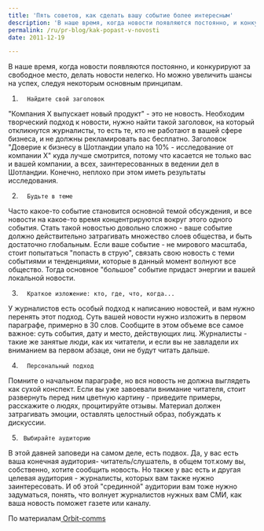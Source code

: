 ```yaml
---
title: 'Пять советов, как сделать вашу событие более интересным'
description: 'В наше время, когда новости появляются постоянно, и конкурируют за свободное место, делать новости нелегко. Но можно увеличить шансы на успех, следуя некоторым основным принципам. 1.  Найдите свой заголовок'
permalink: /ru/pr-blog/kak-popast-v-novosti
date: 2011-12-19

---
```


В наше время, когда новости появляются постоянно, и конкурируют за свободное место, делать новости нелегко. Но можно увеличить шансы на успех, следуя некоторым основным принципам.

1.       Найдите свой заголовок

"Компания X выпускает новый продукт" - это не новость. Необходим творческий подход к новости, нужно найти такой заголовок, на который откликнутся журналисты, то есть те, кто не работают в вашей сфере бизнеса, и не должны рекламировать вас бесплатно.  Заголовок "Доверие к бизнесу в Шотландии упало на 10% - исследование от компании X" куда лучше смотрится, потому что касается не только вас и вашей компании, а всех, заинтересованных в ведении дел в Шотландии. Конечно, неплохо при этом иметь результаты исследования.

2.       Будьте в теме

Часто какое-то событие становится основной темой обсуждения, и все новости на какое-то время концентрируются вокруг этого одного события. Стать такой новостью довольно сложно - ваше событие должно действительно затрагивать множество слоев общества, и быть достаточно глобальным. Если ваше событие - не мирового масштаба, стоит попытаться "попасть в струю", связать свою новость с теми событиями и тенденциями, которые в данный момент волнуют все общество. Тогда основное "большое" событие придаст энергии и вашей локальной новости.

3.       Краткое изложение: кто, где, что, когда...

У журналистов есть особый подход к написанию новостей, и вам нужно перенять этот подход. Суть вашей новости нужно изложить в первом параграфе, примерно в 30 слов. Сообщите в этом объеме все самое важное: суть события, дату и место, действующих лиц. Журналисты - такие же занятые люди, как их читатели, и если вы не завладели их вниманием ва первом абзаце, они не будут читать дальше.

4.       Персональный подход

Помните  о начальном параграфе, но  вся новость не должна выглядеть как сухой конспект. Если вы уже завоевали внимание читателя, стоит развернуть перед ним цветную картину - приведите примеры, расскажите  о людях, процитируйте отзывы. Материал должен затрагивать эмоции, оставлять целостный образ, побуждать к дискуссии.

5.      Выбирайте аудиторию

В этой давней заповеди на самом деле, есть подвох. Да, у вас есть ваша  конечная аудитория-  читатель/слушатель, в общем тот.кому вы, собственно, хотите сообщить новость. Но также у вас есть и другая целевая аудитория - журналисты, которых вам также нужно заинтересовать. И об этой "срединной" аудитории вам тоже нужно задуматься, понять, что волнует  журналистов нужных вам СМИ, как ваша новость поможет газете или каналу.

По материалам<a href="https://www.orbit-comms.co.uk/top-5-pr-tips-for-making-your-story-newsworthy/"> Orbit-comms</a>

